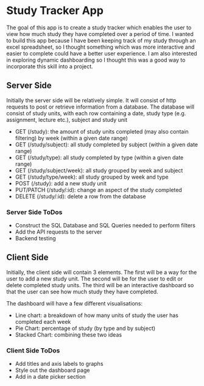 # Study Tracker App

The goal of this app is to create a study tracker which enables the user to view how much
study they have completed over a period of time. I wanted to build this app because I have
been keeping track of my study through an excel spreadsheet, so I thought something which was
more interactive and easier to complete could have a better user experience. I am also
interested in exploring dynamic dashboarding so I thought this was a good way to incorporate
this skill into a project.

## Server Side

Initially the server side will be relatively simple. It will consist of http requests to post or
retrieve information from a database. The database will consist of study units, with each row
containing a date, study type (e.g. assignment, lecture etc.), subject and study unit

- GET (/study): the amount of study units completed (may also contain filtering) by week (within a given date range)
- GET (/study/subject): all study completed by subject (within a given date range)
- GET (/study/type): all study completed by type (within a given date range)
- GET (/study/subject/week): all study grouped by week and subject
- GET (/study/type/week): all study grouped by week and type
- POST (/study): add a new study unit
- PUT/PATCH (/study/:id): change an aspect of the study completed
- DELETE (/study/:id): delete a row from the database


### Server Side ToDos

- Construct the SQL Database and SQL Queries needed to perform filters
- Add the API requests to the server
- Backend testing

## Client Side

Initially, the client side will contain 3 elements. The first will be a way for the user to add
a new study unit. The second will be for the user to edit or delete completed study units. The third
will be an interactive dashboard so that the user can see how much study they have completed.

The dashboard will have a few different visualisations:

- Line chart: a breakdown of how many units of study the user has completed each week
- Pie Chart: percentage of study (by type and by subject)
- Stacked Chart: combining these two ideas

### Client Side ToDos

- Add titles and axis labels to graphs
- Style out the dashboard page
- Add in a date picker section